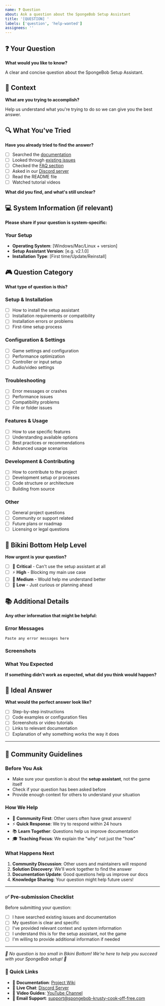 ```yaml
---
name: ❓ Question
about: Ask a question about the SpongeBob Setup Assistant
title: '[QUESTION] '
labels: ['question', 'help-wanted']
assignees: ''
---
```


## ❓ Your Question

**What would you like to know?**

A clear and concise question about the SpongeBob Setup Assistant.

## 🧽 Context

**What are you trying to accomplish?**

Help us understand what you're trying to do so we can give you the best answer.

## 🔍 What You've Tried

**Have you already tried to find the answer?**

- [ ] Searched the [documentation](https://github.com/SpongeBob-Krusty-Cook-Off-Offline-Free/spongebob-krusty-cook-off-offline-setup-assistant/wiki)
- [ ] Looked through [existing issues](https://github.com/SpongeBob-Krusty-Cook-Off-Offline-Free/spongebob-krusty-cook-off-offline-setup-assistant/issues)
- [ ] Checked the [FAQ section](https://github.com/SpongeBob-Krusty-Cook-Off-Offline-Free/spongebob-krusty-cook-off-offline-setup-assistant#faq)
- [ ] Asked in our [Discord server](https://discord.gg/spongebob-cooking)
- [ ] Read the README file
- [ ] Watched tutorial videos

**What did you find, and what's still unclear?**

## 💻 System Information (if relevant)

**Please share if your question is system-specific:**

### Your Setup
- **Operating System**: [Windows/Mac/Linux + version]
- **Setup Assistant Version**: [e.g. v2.1.0]
- **Installation Type**: [First time/Update/Reinstall]

## 🎮 Question Category

**What type of question is this?**

### Setup & Installation
- [ ] How to install the setup assistant
- [ ] Installation requirements or compatibility
- [ ] Installation errors or problems
- [ ] First-time setup process

### Configuration & Settings
- [ ] Game settings and configuration
- [ ] Performance optimization
- [ ] Controller or input setup
- [ ] Audio/video settings

### Troubleshooting
- [ ] Error messages or crashes
- [ ] Performance issues
- [ ] Compatibility problems
- [ ] File or folder issues

### Features & Usage
- [ ] How to use specific features
- [ ] Understanding available options
- [ ] Best practices or recommendations
- [ ] Advanced usage scenarios

### Development & Contributing
- [ ] How to contribute to the project
- [ ] Development setup or processes
- [ ] Code structure or architecture
- [ ] Building from source

### Other
- [ ] General project questions
- [ ] Community or support related
- [ ] Future plans or roadmap
- [ ] Licensing or legal questions

## 🌊 Bikini Bottom Help Level

**How urgent is your question?**

- [ ] 🚨 **Critical** - Can't use the setup assistant at all
- [ ] ⚡ **High** - Blocking my main use case
- [ ] 🤔 **Medium** - Would help me understand better
- [ ] 💭 **Low** - Just curious or planning ahead

## 📚 Additional Details

**Any other information that might be helpful:**

### Error Messages
```
Paste any error messages here
```

### Screenshots
<!-- Drag and drop images here if they help explain your question -->

### What You Expected
**If something didn't work as expected, what did you think would happen?**

## 🎯 Ideal Answer

**What would the perfect answer look like?**

- [ ] Step-by-step instructions
- [ ] Code examples or configuration files
- [ ] Screenshots or video tutorials
- [ ] Links to relevant documentation
- [ ] Explanation of why something works the way it does

---

## 🤝 Community Guidelines

### Before You Ask
- Make sure your question is about the **setup assistant**, not the game itself
- Check if your question has been asked before
- Provide enough context for others to understand your situation

### How We Help
- 🧽 **Community First**: Other users often have great answers!
- ⚡ **Quick Response**: We try to respond within 24 hours
- 📚 **Learn Together**: Questions help us improve documentation
- 🎓 **Teaching Focus**: We explain the "why" not just the "how"

### What Happens Next
1. **Community Discussion**: Other users and maintainers will respond
2. **Solution Discovery**: We'll work together to find the answer
3. **Documentation Update**: Good questions help us improve our docs
4. **Knowledge Sharing**: Your question might help future users!

---

### ✅ Pre-submission Checklist

Before submitting your question:

- [ ] I have searched existing issues and documentation
- [ ] My question is clear and specific
- [ ] I've provided relevant context and system information
- [ ] I understand this is for the setup assistant, not the game
- [ ] I'm willing to provide additional information if needed

---

*🍔 No question is too small in Bikini Bottom! We're here to help you succeed with your SpongeBob setup! 🧽*

### 🌟 Quick Links

- 📖 **Documentation**: [Project Wiki](https://github.com/SpongeBob-Krusty-Cook-Off-Offline-Free/spongebob-krusty-cook-off-offline-setup-assistant/wiki)
- 💬 **Live Chat**: [Discord Server](https://discord.gg/spongebob-cooking)
- 🎥 **Video Guides**: [YouTube Channel](https://youtube.com/c/spongebobcookoff)
- 📧 **Email Support**: [support@spongebob-krusty-cook-off-free.com](mailto:support@spongebob-krusty-cook-off-free.com) 